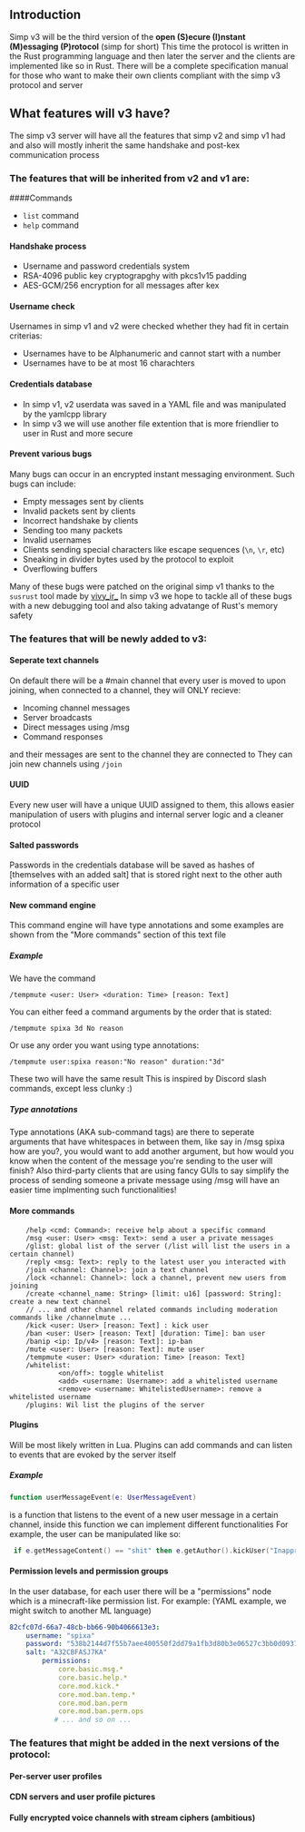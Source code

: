## Introduction
Simp v3 will be the third version of the **open (S)ecure (I)nstant (M)essaging (P)rotocol** (simp for short)
This time the protocol is written in the Rust programming language and then later the server and the clients are implemented like so in Rust.
There will be a complete specification manual for those who want to make their own clients compliant with the simp v3 protocol and server

## What features will v3 have?
The simp v3 server will have all the features that simp v2 and simp v1 had and also will mostly inherit the same handshake and post-kex communication process

### The features that will be inherited from v2 and v1 are:
####Commands
- `list` command
- `help` command

#### Handshake process
- Username and password credentials system
- RSA-4096 public key cryptograpghy with pkcs1v15 padding
- AES-GCM/256 encryption for all messages after kex

#### Username check
Usernames in simp v1 and v2 were checked whether they had fit in certain criterias:
- Usernames have to be Alphanumeric and cannot start with a number
- Usernames have to be at most 16 charachters

#### Credentials database
- In simp v1, v2 userdata was saved in a YAML file and was manipulated by the yamlcpp library
- In simp v3 we will use another file extention that is more friendlier to user in Rust and more secure

#### Prevent various bugs
Many bugs can occur in an encrypted instant messaging environment. Such bugs can include:
- Empty messages sent by clients
- Invalid packets sent by clients
- Incorrect handshake by clients
- Sending too many packets
- Invalid usernames
- Clients sending special characters like escape sequences (`\n`, `\r`, etc)
- Sneaking in divider bytes used by the protocol to exploit
-  Overflowing buffers

Many of these bugs were patched on the original simp v1 thanks to the `susrust` tool made by [vivy\_ir_](http://github.com/vivyir "vivy_ir_")
In simp v3 we hope to tackle all of these bugs with a new debugging tool and also taking advatange of Rust's memory safety

### The features that will be newly added to v3:
#### Seperate text channels
On default there will be a #main channel that every user is moved to upon joining, when connected to a channel, they will ONLY recieve:
- Incoming channel messages
- Server broadcasts
- Direct messages using /msg
- Command responses

and their messages are sent to the channel they are connected to
They can join new channels using `/join`

#### UUID
Every new user will have a unique UUID assigned to them, this allows easier manipulation of users with plugins and internal server logic and a cleaner protocol

#### Salted passwords
Passwords in the credentials database will be saved as hashes of [themselves with an added salt] that is stored right next to the other auth information of a specific user

#### New command engine
This command engine will have type annotations and some examples are shown from the "More commands" section of this text file

##### Example
We have the command

    /tempmute <user: User> <duration: Time> [reason: Text]
You can either feed a command arguments by the order that is stated:


    /tempmute spixa 3d No reason
Or use any order you want using type annotations:


    /tempmute user:spixa reason:"No reason" duration:"3d"
These two will have the same result
This is inspired by Discord slash commands, except less clunky :)
##### Type annotations
Type annotations (AKA sub-command tags) are there to seperate arguments that have whitespaces in between them, like say in /msg spixa how are you?, you would want to add another argument, but how would you know when the content of the message you're sending to the user will finish?
Also third-party clients that are using fancy GUIs to say simplify the process of sending someone a private message using /msg will have an easier time implmenting such functionalities!

#### More commands
        /help <cmd: Command>: receive help about a specific command
        /msg <user: User> <msg: Text>: send a user a private messages
        /glist: global list of the server (/list will list the users in a certain channel)
        /reply <msg: Text>: reply to the latest user you interacted with
        /join <channel: Channel>: join a text channel
        /lock <channel: Channel>: lock a channel, prevent new users from joining
        /create <channel_name: String> [limit: u16] [password: String]: create a new text channel
		// ... and other channel related commands including moderation commands like /channelmute ...
        /kick <user: User> [reason: Text] : kick user
        /ban <user: User> [reason: Text] [duration: Time]: ban user
        /banip <ip: Ip/v4> [reason: Text]: ip-ban
        /mute <user: User> [reason: Text]: mute user
        /tempmute <user: User> <duration: Time> [reason: Text]
        /whitelist:
                <on/off>: toggle whitelist
                <add> <username: Username>: add a whitelisted username
                <remove> <username: WhitelistedUsername>: remove a whitelisted username
        /plugins: Wil list the plugins of the server
#### Plugins
Will be most likely written in Lua. Plugins can add commands and can listen to events that are evoked by the server itself

##### Example
```lua
function userMessageEvent(e: UserMessageEvent)
```
is a function that listens to the event of a new user message in a certain channel, inside this function we can implement different functionalities
For example, the user can be manipulated like so:
```lua
 if e.getMessageContent() == "shit" then e.getAuthor().kickUser("Inappropriate word!")
```
#### Permission levels and permission groups
In the user database, for each user there will be a "permissions" node which is a minecraft-like permission list. For example: (YAML example, we might switch to another ML language)
```yaml
82cfc07d-66a7-48cb-bb66-90b4066613e3:
	username: "spixa"
	password: "538b2144d7f55b7aee400550f2dd79a1fb3d80b3e06527c3bb0d09373423545d"
	salt: "A32CBFASJ7KA"
        permissions:
            core.basic.msg.*
            core.basic.help.*
            core.mod.kick.*
            core.mod.ban.temp.*
            core.mod.ban.perm
            core.mod.ban.perm.ops
           # ... and so on ...
```

### The features that might be added in the next versions of the protocol:
#### Per-server user profiles
#### CDN servers and user profile pictures
#### Fully encrypted voice channels with stream ciphers (ambitious)
